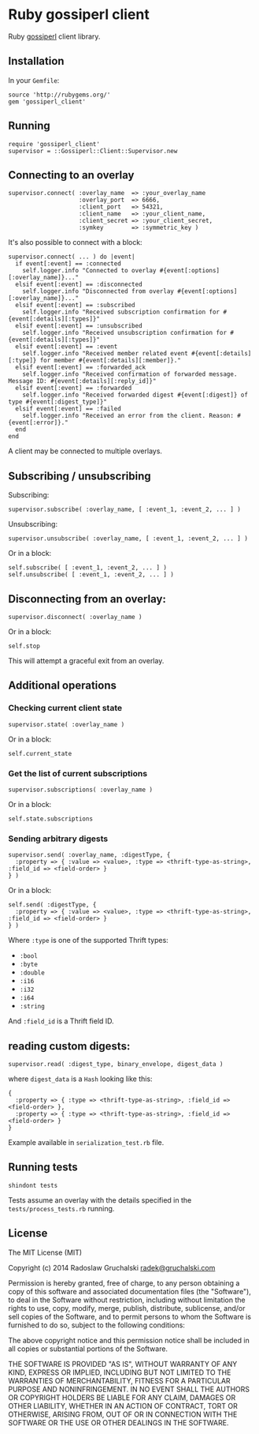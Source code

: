 # Ruby gossiperl client

Ruby [gossiperl](http://gossiperl.com) client library.

## Installation

In your `Gemfile`:

    source 'http://rubygems.org/'
    gem 'gossiperl_client'

## Running

    require 'gossiperl_client'
    supervisor = ::Gossiperl::Client::Supervisor.new

## Connecting to an overlay

    supervisor.connect( :overlay_name  => :your_overlay_name
                        :overlay_port  => 6666,
                        :client_port   => 54321,
                        :client_name   => :your_client_name,
                        :client_secret => :your_client_secret,
                        :symkey        => :symmetric_key )

It's also possible to connect with a block:

    supervisor.connect( ... ) do |event|
      if event[:event] == :connected
        self.logger.info "Connected to overlay #{event[:options][:overlay_name]}..."
      elsif event[:event] == :disconnected
        self.logger.info "Disconnected from overlay #{event[:options][:overlay_name]}..."
      elsif event[:event] == :subscribed
        self.logger.info "Received subscription confirmation for #{event[:details][:types]}"
      elsif event[:event] == :unsubscribed
        self.logger.info "Received unsubscription confirmation for #{event[:details][:types]}"
      elsif event[:event] == :event
        self.logger.info "Received member related event #{event[:details][:type]} for member #{event[:details][:member]}."
      elsif event[:event] == :forwarded_ack
        self.logger.info "Received confirmation of forwarded message. Message ID: #{event[:details][:reply_id]}"
      elsif event[:event] == :forwarded
        self.logger.info "Received forwarded digest #{event[:digest]} of type #{event[:digest_type]}"
      elsif event[:event] == :failed
        self.logger.info "Received an error from the client. Reason: #{event[:error]}."
      end
    end

A client may be connected to multiple overlays.

## Subscribing / unsubscribing

Subscribing:

    supervisor.subscribe( :overlay_name, [ :event_1, :event_2, ... ] )

Unsubscribing:

    supervisor.unsubscribe( :overlay_name, [ :event_1, :event_2, ... ] )

Or in a block:

    self.subscribe( [ :event_1, :event_2, ... ] )
    self.unsubscribe( [ :event_1, :event_2, ... ] )

## Disconnecting from an overlay:

    supervisor.disconnect( :overlay_name )

Or in a block:

    self.stop

This will attempt a graceful exit from an overlay.

## Additional operations

### Checking current client state

    supervisor.state( :overlay_name )

Or in a block:

    self.current_state

### Get the list of current subscriptions

    supervisor.subscriptions( :overlay_name )

Or in a block:

    self.state.subscriptions

### Sending arbitrary digests


    supervisor.send( :overlay_name, :digestType, {
      :property => { :value => <value>, :type => <thrift-type-as-string>, :field_id => <field-order> }
    } )

Or in a block:

    self.send( :digestType, {
      :property => { :value => <value>, :type => <thrift-type-as-string>, :field_id => <field-order> }
    } )

Where `:type` is one of the supported Thrift types:

- `:bool`
- `:byte`
- `:double`
- `:i16`
- `:i32`
- `:i64`
- `:string`

And `:field_id` is a Thrift field ID.

## reading custom digests:

    supervisor.read( :digest_type, binary_envelope, digest_data )

where `digest_data` is a `Hash` looking like this:

    {
      :property => { :type => <thrift-type-as-string>, :field_id => <field-order> },
      :property => { :type => <thrift-type-as-string>, :field_id => <field-order> }
    }

Example available in `serialization_test.rb` file.

## Running tests

    shindont tests

Tests assume an overlay with the details specified in the `tests/process_tests.rb` running.

## License

The MIT License (MIT)

Copyright (c) 2014 Radoslaw Gruchalski <radek@gruchalski.com>

Permission is hereby granted, free of charge, to any person obtaining a copy
of this software and associated documentation files (the "Software"), to deal
in the Software without restriction, including without limitation the rights
to use, copy, modify, merge, publish, distribute, sublicense, and/or sell
copies of the Software, and to permit persons to whom the Software is
furnished to do so, subject to the following conditions:

The above copyright notice and this permission notice shall be included in
all copies or substantial portions of the Software.

THE SOFTWARE IS PROVIDED "AS IS", WITHOUT WARRANTY OF ANY KIND, EXPRESS OR
IMPLIED, INCLUDING BUT NOT LIMITED TO THE WARRANTIES OF MERCHANTABILITY,
FITNESS FOR A PARTICULAR PURPOSE AND NONINFRINGEMENT. IN NO EVENT SHALL THE
AUTHORS OR COPYRIGHT HOLDERS BE LIABLE FOR ANY CLAIM, DAMAGES OR OTHER
LIABILITY, WHETHER IN AN ACTION OF CONTRACT, TORT OR OTHERWISE, ARISING FROM,
OUT OF OR IN CONNECTION WITH THE SOFTWARE OR THE USE OR OTHER DEALINGS IN
THE SOFTWARE.
